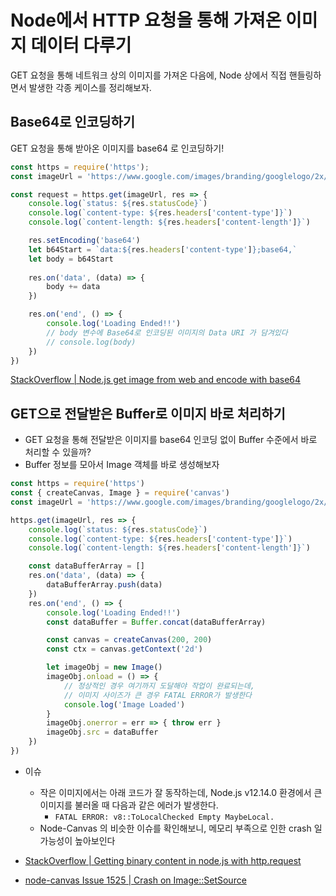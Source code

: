 # Node에서 HTTP 요청을 통해 가져온 이미지 데이터 다루기

GET 요청을 통해 네트워크 상의 이미지를 가져온 다음에, Node 상에서 직접 핸들링하면서 발생한 각종 케이스를 정리해보자.

## Base64로 인코딩하기

GET 요청을 통해 받아온 이미지를 base64 로 인코딩하기!

```javascript
const https = require('https');
const imageUrl = 'https://www.google.com/images/branding/googlelogo/2x/googlelogo_color_272x92dp.png'

const request = https.get(imageUrl, res => {
    console.log(`status: ${res.statusCode}`)
    console.log(`content-type: ${res.headers['content-type']}`)
    console.log(`content-length: ${res.headers['content-length']}`)

    res.setEncoding('base64')
    let b64Start = `data:${res.headers['content-type']};base64,`
    let body = b64Start
    
    res.on('data', (data) => {
        body += data
    })

    res.on('end', () => {
        console.log('Loading Ended!!')
        // body 변수에 Base64로 인코딩된 이미지의 Data URI 가 담겨있다
        // console.log(body)
    })
})
```

[StackOverflow | Node.js get image from web and encode with base64](https://stackoverflow.com/a/47567280)

## GET으로 전달받은 Buffer로 이미지 바로 처리하기

- GET 요청을 통해 전달받은 이미지를 base64 인코딩 없이 Buffer 수준에서 바로 처리할 수 있을까?
- Buffer 정보를 모아서 Image 객체를 바로 생성해보자

```javascript
const https = require('https')
const { createCanvas, Image } = require('canvas')
const imageUrl = 'https://www.google.com/images/branding/googlelogo/2x/googlelogo_color_272x92dp.png'

https.get(imageUrl, res => {
    console.log(`status: ${res.statusCode}`)
    console.log(`content-type: ${res.headers['content-type']}`)
    console.log(`content-length: ${res.headers['content-length']}`)

    const dataBufferArray = []
    res.on('data', (data) => {
        dataBufferArray.push(data)
    })
    res.on('end', () => {
        console.log('Loading Ended!!')
        const dataBuffer = Buffer.concat(dataBufferArray)

        const canvas = createCanvas(200, 200)
        const ctx = canvas.getContext('2d')

        let imageObj = new Image()
        imageObj.onload = () => { 
            // 정상적인 경우 여기까지 도달해야 작업이 완료되는데,
            // 이미지 사이즈가 큰 경우 FATAL ERROR가 발생한다
            console.log('Image Loaded') 
        }
        imageObj.onerror = err => { throw err }
        imageObj.src = dataBuffer
    })
})
```

- 이슈
    - 작은 이미지에서는 아래 코드가 잘 동작하는데, Node.js v12.14.0 환경에서 큰 이미지를 불러올 때 다음과 같은 에러가 발생한다.
        - `FATAL ERROR: v8::ToLocalChecked Empty MaybeLocal.`
    - Node-Canvas 의 비슷한 이슈를 확인해보니, 메모리 부족으로 인한 crash 일 가능성이 높아보인다

- [StackOverflow | Getting binary content in node.js with http.request](https://stackoverflow.com/a/21024737)
- [node-canvas Issue 1525 | Crash on Image::SetSource](https://github.com/Automattic/node-canvas/issues/1525)
